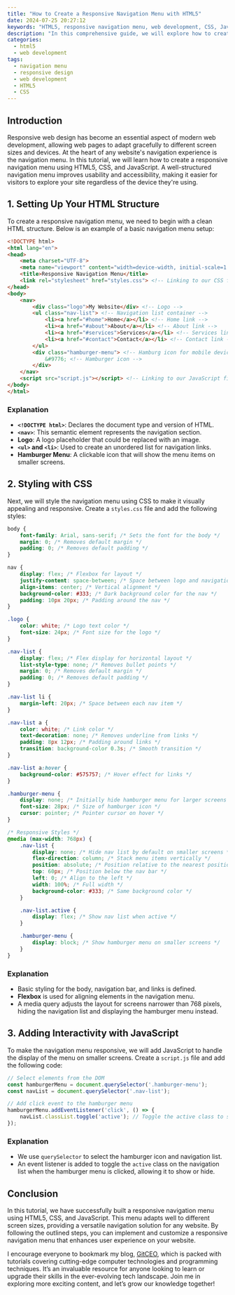 ```yaml
---
title: "How to Create a Responsive Navigation Menu with HTML5"
date: 2024-07-25 20:27:12
keywords: "HTML5, responsive navigation menu, web development, CSS, JavaScript"
description: "In this comprehensive guide, we will explore how to create a responsive navigation menu using HTML5. A well-designed responsive navigation menu enhances user experience, allowing visitors to easily navigate your website on any device. We will cover the essential technologies involved, including HTML5, CSS for styling, and JavaScript for interactivity. Step-by-step instructions will be provided, along with code examples and detailed explanations to ensure clarity. By the end of this tutorial, you will have a fully functional responsive navigation menu suitable for various screen sizes, enhancing your web development skills."
categories:
  - html5
  - web development
tags:
  - navigation menu
  - responsive design
  - web development
  - HTML5
  - CSS
---
```


## Introduction

Responsive web design has become an essential aspect of modern web development, allowing web pages to adapt gracefully to different screen sizes and devices. At the heart of any website's navigation experience is the navigation menu. In this tutorial, we will learn how to create a responsive navigation menu using HTML5, CSS, and JavaScript. A well-structured navigation menu improves usability and accessibility, making it easier for visitors to explore your site regardless of the device they're using. 

<!-- more -->

## 1. Setting Up Your HTML Structure

To create a responsive navigation menu, we need to begin with a clean HTML structure. Below is an example of a basic navigation menu setup:

```html
<!DOCTYPE html>
<html lang="en">
<head>
    <meta charset="UTF-8">
    <meta name="viewport" content="width=device-width, initial-scale=1.0">
    <title>Responsive Navigation Menu</title>
    <link rel="stylesheet" href="styles.css"> <!-- Linking to our CSS file -->
</head>
<body>
    <nav>
        <div class="logo">My Website</div> <!-- Logo -->
        <ul class="nav-list"> <!-- Navigation list container -->
            <li><a href="#home">Home</a></li> <!-- Home link -->
            <li><a href="#about">About</a></li> <!-- About link -->
            <li><a href="#services">Services</a></li> <!-- Services link -->
            <li><a href="#contact">Contact</a></li> <!-- Contact link -->
        </ul>
        <div class="hamburger-menu"> <!-- Hamburg icon for mobile devices -->
            &#9776; <!-- Hamburger icon -->
        </div>
    </nav>
    <script src="script.js"></script> <!-- Linking to our JavaScript file -->
</body>
</html>
```

### Explanation

- **`<!DOCTYPE html>`**: Declares the document type and version of HTML.
- **`<nav>`**: This semantic element represents the navigation section.
- **Logo**: A logo placeholder that could be replaced with an image.
- **`<ul>` and `<li>`**: Used to create an unordered list for navigation links.
- **Hamburger Menu**: A clickable icon that will show the menu items on smaller screens.

## 2. Styling with CSS

Next, we will style the navigation menu using CSS to make it visually appealing and responsive. Create a `styles.css` file and add the following styles:

```css
body {
    font-family: Arial, sans-serif; /* Sets the font for the body */
    margin: 0; /* Removes default margin */
    padding: 0; /* Removes default padding */
}

nav {
    display: flex; /* Flexbox for layout */
    justify-content: space-between; /* Space between logo and navigation items */
    align-items: center; /* Vertical alignment */
    background-color: #333; /* Dark background color for the nav */
    padding: 10px 20px; /* Padding around the nav */
}

.logo {
    color: white; /* Logo text color */
    font-size: 24px; /* Font size for the logo */
}

.nav-list {
    display: flex; /* Flex display for horizontal layout */
    list-style-type: none; /* Removes bullet points */
    margin: 0; /* Removes default margin */
    padding: 0; /* Removes default padding */
}

.nav-list li {
    margin-left: 20px; /* Space between each nav item */
}

.nav-list a {
    color: white; /* Link color */
    text-decoration: none; /* Removes underline from links */
    padding: 8px 12px; /* Padding around links */
    transition: background-color 0.3s; /* Smooth transition */
}

.nav-list a:hover {
    background-color: #575757; /* Hover effect for links */
}

.hamburger-menu {
    display: none; /* Initially hide hamburger menu for larger screens */
    font-size: 28px; /* Size of hamburger icon */
    cursor: pointer; /* Pointer cursor on hover */
}

/* Responsive Styles */
@media (max-width: 768px) {
    .nav-list {
        display: none; /* Hide nav list by default on smaller screens */
        flex-direction: column; /* Stack menu items vertically */
        position: absolute; /* Position relative to the nearest positioned ancestor */
        top: 60px; /* Position below the nav bar */
        left: 0; /* Align to the left */
        width: 100%; /* Full width */
        background-color: #333; /* Same background color */
    }

    .nav-list.active {
        display: flex; /* Show nav list when active */
    }

    .hamburger-menu {
        display: block; /* Show hamburger menu on smaller screens */
    }
}
```

### Explanation

- Basic styling for the body, navigation bar, and links is defined.
- **Flexbox** is used for aligning elements in the navigation menu.
- A media query adjusts the layout for screens narrower than 768 pixels, hiding the navigation list and displaying the hamburger menu instead.

## 3. Adding Interactivity with JavaScript

To make the navigation menu responsive, we will add JavaScript to handle the display of the menu on smaller screens. Create a `script.js` file and add the following code:

```javascript
// Select elements from the DOM
const hamburgerMenu = document.querySelector('.hamburger-menu');
const navList = document.querySelector('.nav-list');

// Add click event to the hamburger menu
hamburgerMenu.addEventListener('click', () => {
    navList.classList.toggle('active'); // Toggle the active class to show/hide the nav list
});
```

### Explanation

- We use `querySelector` to select the hamburger icon and navigation list.
- An event listener is added to toggle the `active` class on the navigation list when the hamburger menu is clicked, allowing it to show or hide.

## Conclusion

In this tutorial, we have successfully built a responsive navigation menu using HTML5, CSS, and JavaScript. This menu adapts well to different screen sizes, providing a versatile navigation solution for any website. By following the outlined steps, you can implement and customize a responsive navigation menu that enhances user experience on your website.

I encourage everyone to bookmark my blog, [GitCEO](https://gitceo.com), which is packed with tutorials covering cutting-edge computer technologies and programming techniques. It’s an invaluable resource for anyone looking to learn or upgrade their skills in the ever-evolving tech landscape. Join me in exploring more exciting content, and let’s grow our knowledge together!